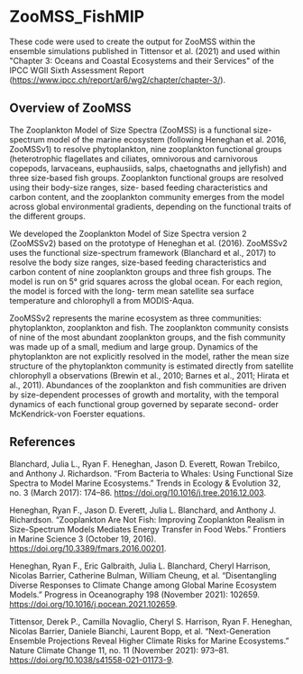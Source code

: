 # ZooMSS_FishMIP
 
These code were used to create the output for ZooMSS within the ensemble simulations published in Tittensor et al. (2021) and used within "Chapter 3: Oceans and Coastal Ecosystems and their Services" of the IPCC WGII Sixth Assessment Report (https://www.ipcc.ch/report/ar6/wg2/chapter/chapter-3/).
 
## Overview of ZooMSS

The Zooplankton Model of Size Spectra (ZooMSS) is a functional size-spectrum model of the marine ecosystem (following Heneghan et al. 2016, ZooMSSv1) to resolve phytoplankton, nine zooplankton functional groups (heterotrophic flagellates and ciliates, omnivorous and carnivorous copepods, larvaceans, euphausiids, salps, chaetognaths and jellyfish) and three size-based fish groups. Zooplankton functional groups are resolved using their body-size ranges, size- based feeding characteristics and carbon content, and the zooplankton community emerges from the model across global environmental gradients, depending on the functional traits of the different groups. 

We developed the Zooplankton Model of Size Spectra version 2 (ZooMSSv2) based on the prototype of Heneghan et al. (2016). ZooMSSv2 uses the functional size-spectrum framework (Blanchard et al., 2017) to resolve the body size ranges, size-based feeding characteristics and carbon content of nine zooplankton groups and three fish groups. The model is run on 5° grid squares across the global ocean. For each region, the model is forced with the long- term mean satellite sea surface temperature and chlorophyll a from MODIS-Aqua.

ZooMSSv2 represents the marine ecosystem as three communities: phytoplankton, zooplankton and fish. The zooplankton community consists of nine of the most abundant zooplankton groups, and the fish community was made up of a small, medium and large group. Dynamics of the phytoplankton are not explicitly resolved in the model, rather the mean size structure of the phytoplankton community is estimated directly from satellite chlorophyll a observations (Brewin et al., 2010; Barnes et al., 2011; Hirata et al., 2011). Abundances of the zooplankton and fish communities are driven by size-dependent processes of growth and mortality, with the temporal dynamics of each functional group governed by separate second- order McKendrick-von Foerster equations.

## References

Blanchard, Julia L., Ryan F. Heneghan, Jason D. Everett, Rowan Trebilco, and Anthony J. Richardson. “From Bacteria to Whales: Using Functional Size Spectra to Model Marine Ecosystems.” Trends in Ecology & Evolution 32, no. 3 (March 2017): 174–86. https://doi.org/10.1016/j.tree.2016.12.003.

Heneghan, Ryan F., Jason D. Everett, Julia L. Blanchard, and Anthony J. Richardson. “Zooplankton Are Not Fish: Improving Zooplankton Realism in Size-Spectrum Models Mediates Energy Transfer in Food Webs.” Frontiers in Marine Science 3 (October 19, 2016). https://doi.org/10.3389/fmars.2016.00201.

Heneghan, Ryan F., Eric Galbraith, Julia L. Blanchard, Cheryl Harrison, Nicolas Barrier, Catherine Bulman, William Cheung, et al. “Disentangling Diverse Responses to Climate Change among Global Marine Ecosystem Models.” Progress in Oceanography 198 (November 2021): 102659. https://doi.org/10.1016/j.pocean.2021.102659.

Tittensor, Derek P., Camilla Novaglio, Cheryl S. Harrison, Ryan F. Heneghan, Nicolas Barrier, Daniele Bianchi, Laurent Bopp, et al. “Next-Generation Ensemble Projections Reveal Higher Climate Risks for Marine Ecosystems.” Nature Climate Change 11, no. 11 (November 2021): 973–81. https://doi.org/10.1038/s41558-021-01173-9.


